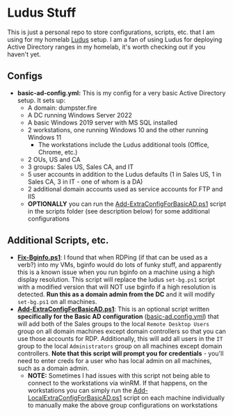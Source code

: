 # Ludus Stuff

This is just a personal repo to store configurations, scripts, etc. that I am using for my homelab [Ludus](https://ludus.cloud/) setup. I am a fan of using Ludus for deploying Active Directory ranges in my homelab, it's worth checking out if you haven't yet.

## Configs

* **basic-ad-config.yml:** This is my config for a very basic Active Directory setup. It sets up:
    - A domain: dumpster.fire 
    - A DC running Windows Server 2022
    - A basic Windows 2019 server with MS SQL installed
    - 2 workstations, one running Windows 10 and the other running Windows 11
        * The workstations include the Ludus additional tools (Office, Chrome, etc.)
    - 2 OUs, US and CA
    - 3 groups: Sales US, Sales CA, and IT
    - 5 user accounts in addition to the Ludus defaults (1 in Sales US, 1 in Sales CA, 3 in IT - one of whom is a DA)
    - 2 additional domain accounts used as service accounts for FTP and IIS
    - **OPTIONALLY** you can run the [Add-ExtraConfigForBasicAD.ps1](scripts/Add-ExtraConfigForBasicAD.ps1) script in the scripts folder (see description below) for some additional configurations

## Additional Scripts, etc.

* [**Fix-Bginfo.ps1**](scripts/Fix-Bginfo.ps1): I found that when RDPing (if that can be used as a verb?) into my VMs, bginfo would do lots of funky stuff, and apparently this is a known issue when you run bginfo on a machine using a high display resolution. This script will replace the ludus `set-bg.ps1` script with a modified version that will NOT use bginfo if a high resolution is detected. **Run this as a domain admin from the DC** and it will modify `set-bg.ps1` on all machines.
* [**Add-ExtraConfigForBasicAD.ps1**](scripts/Add-ExtraConfigForBasicAD.ps1): This is an optional script written **specifically for the Basic AD configuration** \([basic-ad.config.yml](basic-ad-config.yml)\) that will add both of the Sales groups to the local `Remote Desktop Users` group on all domain machines except domain controllers so that you can use those accounts for RDP. Additionally, this will add all users in the `IT` group to the local `Administrators` group on all machines except domain controllers. **Note that this script will prompt you for credentials** - you'll need to enter creds for a user who has local admin on all machines, such as a domain admin.
    - **NOTE:** Sometimes I had issues with this script not being able to connect to the workstations via winRM. If that happens, on the workstations you can simply run the [Add-LocalExtraConfigForBasicAD.ps1](scripts/Add-LocalExtraConfigForBasicAD.ps1) script on each machine individually to manually make the above group configurations on workstations